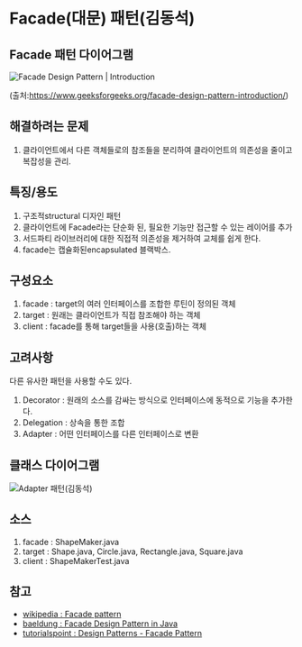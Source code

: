 # Facade(대문) 패턴(김동석)

## Facade 패턴 다이어그램

![Facade Design Pattern | Introduction](https://media.geeksforgeeks.org/wp-content/uploads/facadeA.png "Facade Design Pattern | Introduction")

(출처:https://www.geeksforgeeks.org/facade-design-pattern-introduction/)

## 해결하려는 문제
1. 클라이언트에서 다른 객체들로의 참조들을 분리하여 클라이언트의 의존성을 줄이고 복잡성을 관리.

## 특징/용도
1. 구조적structural 디자인 패턴
1. 클라이언트에 Facade라는 단순화 된, 필요한 기능만 접근할 수 있는 레이어를 추가
1. 서드파티 라이브러리에 대한 직접적 의존성을 제거하여 교체를 쉽게 한다.
1. facade는 캡슐화된encapsulated 블랙박스.

## 구성요소
1. facade : target의 여러 인터페이스를 조합한 루틴이 정의된 객체
1. target : 원래는 클라이언트가 직접 참조해야 하는 객체
1. client : facade를 통해 target들을 사용(호출)하는 객체
## 고려사항

다른 유사한 패턴을 사용할 수도 있다.

1. Decorator : 원래의 소스를 감싸는 방식으로 인터페이스에 동적으로 기능을 추가한다.
1. Delegation : 상속을 통한 조합
1. Adapter : 어떤 인터페이스를 다른 인터페이스로 변환

## 클래스 다이어그램

![Adapter 패턴(김동석)](https://www.plantuml.com/plantuml/png/VPBFIyCm5CVFvgy80zbsM7iV8XkAx38Gvp_mrhorSKbRazV9K45XDmNnAAZd7HMy-2_DxdymNSVeK9RZzqVoUOzqB86XJ2lU5P0I6hvyd2zdNut5zztFqqi-Usio5ac177LAKwvH3z7OROcYH5Z6I992VW81EE_lDH4wtV28ABLjtmybHTdG2nBj3rM6mewbzYzW0iTePHYV0ZcQsB9HaXHO-VjpFllC7ruN7_TyNm1XepPrn-ltFI7glDxhjRMkELecOrSOGO1y446A_9hj3SZ8EEJ2m5MZoMuP2nHOou-a2TIkm1a6176uCpEupC3i31GKVHYxARP3NQLMtl_XSxHK52Q951Mvt6zXbhLoneCRprkFKrKs_5Mn15utIwvMwx1yeggk03REIcAiWx5mt-KN "Adapter 패턴(김동석)")

## 소스
1. facade : ShapeMaker.java
1. target : Shape.java, Circle.java, Rectangle.java, Square.java 
1. client : ShapeMakerTest.java

## 참고

* [wikipedia : Facade pattern](https://en.wikipedia.org/wiki/Facade_pattern)
* [baeldung : Facade Design Pattern in Java](https://www.baeldung.com/java-facade-pattern)
* [tutorialspoint : Design Patterns - Facade Pattern](https://www.tutorialspoint.com/design_pattern/facade_pattern.htm)